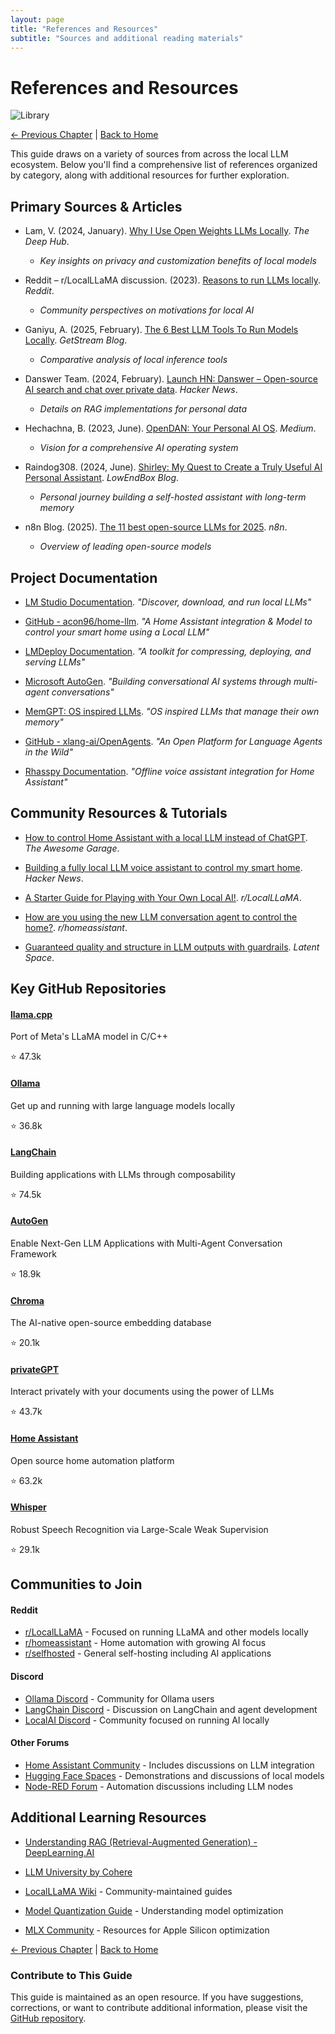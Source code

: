 ```yaml
---
layout: page
title: "References and Resources"
subtitle: "Sources and additional reading materials"
---
```


# References and Resources

![Library](/local-llm-guide/assets/library.jpg)

<div class="chapter-nav">
  <a href="/local-llm-guide/05-feasibility.html" class="prev">← Previous Chapter</a>
  <span class="sep">|</span>
  <a href="/local-llm-guide/" class="next">Back to Home</a>
</div>

This guide draws on a variety of sources from across the local LLM ecosystem. Below you'll find a comprehensive list of references organized by category, along with additional resources for further exploration.

## Primary Sources & Articles

- Lam, V. (2024, January). [Why I Use Open Weights LLMs Locally](https://medium.com/thedeephub/why-i-use-locally-hosted-llms-9146e1fd55fa). *The Deep Hub*.
  - *Key insights on privacy and customization benefits of local models*

- Reddit – r/LocalLLaMA discussion. (2023). [Reasons to run LLMs locally](https://www.reddit.com/r/LocalLLaMA/comments/18ra7w8/what_is_the_reason_why_you_even_want_to_run_llm/). *Reddit*.
  - *Community perspectives on motivations for local AI*

- Ganiyu, A. (2025, February). [The 6 Best LLM Tools To Run Models Locally](https://getstream.io/blog/best-local-llm-tools/). *GetStream Blog*.
  - *Comparative analysis of local inference tools*

- Danswer Team. (2024, February). [Launch HN: Danswer – Open-source AI search and chat over private data](https://news.ycombinator.com/item?id=39467413). *Hacker News*.
  - *Details on RAG implementations for personal data*

- Hechachna, B. (2023, June). [OpenDAN: Your Personal AI OS](https://medium.com/@belmechri213/opendan-your-personal-ai-os-d31c66d1e08b). *Medium*.
  - *Vision for a comprehensive AI operating system*

- Raindog308. (2024, June). [Shirley: My Quest to Create a Truly Useful AI Personal Assistant](https://lowendbox.com/blog/shirley-my-quest-to-create-a-truly-useful-ai-personal-assistant-self-hosted-chatgpt-long-term-memory-rag/). *LowEndBox Blog*.
  - *Personal journey building a self-hosted assistant with long-term memory*

- n8n Blog. (2025). [The 11 best open-source LLMs for 2025](https://blog.n8n.io/open-source-llm/). *n8n*.
  - *Overview of leading open-source models*

## Project Documentation

- [LM Studio Documentation](https://lmstudio.ai/). *"Discover, download, and run local LLMs"*

- [GitHub - acon96/home-llm](https://github.com/acon96/home-llm). *"A Home Assistant integration & Model to control your smart home using a Local LLM"*

- [LMDeploy Documentation](https://github.com/InternLM/lmdeploy). *"A toolkit for compressing, deploying, and serving LLMs"*

- [Microsoft AutoGen](https://www.microsoft.com/en-us/research/project/autogen/). *"Building conversational AI systems through multi-agent conversations"*

- [MemGPT: OS inspired LLMs](https://medium.com/etoai/memgpt-os-inspired-llms-that-manage-their-own-memory-793d6eed417e). *"OS inspired LLMs that manage their own memory"*

- [GitHub - xlang-ai/OpenAgents](https://github.com/xlang-ai/OpenAgents). *"An Open Platform for Language Agents in the Wild"*

- [Rhasspy Documentation](https://www.home-assistant.io/integrations/rhasspy/). *"Offline voice assistant integration for Home Assistant"*

## Community Resources & Tutorials

- [How to control Home Assistant with a local LLM instead of ChatGPT](https://theawesomegarage.com/blog/configure-a-local-llm-to-control-home-assistant-instead-of-chatgpt). *The Awesome Garage*.

- [Building a fully local LLM voice assistant to control my smart home](https://news.ycombinator.com/item?id=38985152). *Hacker News*.

- [A Starter Guide for Playing with Your Own Local AI!](https://www.reddit.com/r/LocalLLaMA/comments/16y95hk/a_starter_guide_for_playing_with_your_own_local_ai/). *r/LocalLLaMA*.

- [How are you using the new LLM conversation agent to control the home?](https://www.reddit.com/r/homeassistant/comments/1dc7i3w/how_are_you_using_the_new_llm_conversation_agent/). *r/homeassistant*.

- [Guaranteed quality and structure in LLM outputs with guardrails](https://www.latent.space/p/guaranteed-quality-and-structure). *Latent Space*.

## Key GitHub Repositories

<div class="repo-grid">
  <div class="repo-card">
    <h4><a href="https://github.com/ggerganov/llama.cpp" target="_blank">llama.cpp</a></h4>
    <p>Port of Meta's LLaMA model in C/C++</p>
    <div class="stars">⭐ 47.3k</div>
  </div>
  
  <div class="repo-card">
    <h4><a href="https://github.com/ollama/ollama" target="_blank">Ollama</a></h4>
    <p>Get up and running with large language models locally</p>
    <div class="stars">⭐ 36.8k</div>
  </div>
  
  <div class="repo-card">
    <h4><a href="https://github.com/langchain-ai/langchain" target="_blank">LangChain</a></h4>
    <p>Building applications with LLMs through composability</p>
    <div class="stars">⭐ 74.5k</div>
  </div>
  
  <div class="repo-card">
    <h4><a href="https://github.com/microsoft/autogen" target="_blank">AutoGen</a></h4>
    <p>Enable Next-Gen LLM Applications with Multi-Agent Conversation Framework</p>
    <div class="stars">⭐ 18.9k</div>
  </div>
  
  <div class="repo-card">
    <h4><a href="https://github.com/chroma-core/chroma" target="_blank">Chroma</a></h4>
    <p>The AI-native open-source embedding database</p>
    <div class="stars">⭐ 20.1k</div>
  </div>
  
  <div class="repo-card">
    <h4><a href="https://github.com/imartinez/privateGPT" target="_blank">privateGPT</a></h4>
    <p>Interact privately with your documents using the power of LLMs</p>
    <div class="stars">⭐ 43.7k</div>
  </div>
  
  <div class="repo-card">
    <h4><a href="https://github.com/home-assistant/core" target="_blank">Home Assistant</a></h4>
    <p>Open source home automation platform</p>
    <div class="stars">⭐ 63.2k</div>
  </div>
  
  <div class="repo-card">
    <h4><a href="https://github.com/openai/whisper" target="_blank">Whisper</a></h4>
    <p>Robust Speech Recognition via Large-Scale Weak Supervision</p>
    <div class="stars">⭐ 29.1k</div>
  </div>
</div>

## Communities to Join

<div class="community-list">
  <div class="community">
    <h4>Reddit</h4>
    <ul>
      <li><a href="https://www.reddit.com/r/LocalLLaMA/" target="_blank">r/LocalLLaMA</a> - Focused on running LLaMA and other models locally</li>
      <li><a href="https://www.reddit.com/r/homeassistant/" target="_blank">r/homeassistant</a> - Home automation with growing AI focus</li>
      <li><a href="https://www.reddit.com/r/selfhosted/" target="_blank">r/selfhosted</a> - General self-hosting including AI applications</li>
    </ul>
  </div>
  
  <div class="community">
    <h4>Discord</h4>
    <ul>
      <li><a href="https://discord.gg/ollama" target="_blank">Ollama Discord</a> - Community for Ollama users</li>
      <li><a href="https://discord.gg/KqDWBZ4A" target="_blank">LangChain Discord</a> - Discussion on LangChain and agent development</li>
      <li><a href="https://discord.gg/localai" target="_blank">LocalAI Discord</a> - Community focused on running AI locally</li>
    </ul>
  </div>
  
  <div class="community">
    <h4>Other Forums</h4>
    <ul>
      <li><a href="https://community.home-assistant.io/" target="_blank">Home Assistant Community</a> - Includes discussions on LLM integration</li>
      <li><a href="https://huggingface.co/spaces" target="_blank">Hugging Face Spaces</a> - Demonstrations and discussions of local models</li>
      <li><a href="https://discourse.nodered.org/" target="_blank">Node-RED Forum</a> - Automation discussions including LLM nodes</li>
    </ul>
  </div>
</div>

## Additional Learning Resources

- [Understanding RAG (Retrieval-Augmented Generation) - DeepLearning.AI](https://www.deeplearning.ai/short-courses/building-applications-with-vector-databases/)

- [LLM University by Cohere](https://docs.cohere.com/docs/llmu)

- [LocalLLaMA Wiki](https://github.com/tloen/llama-cpp-python/wiki) - Community-maintained guides

- [Model Quantization Guide](https://huggingface.co/blog/hf-bitsandbytes-integration) - Understanding model optimization

- [MLX Community](https://huggingface.co/spaces/mlx-community) - Resources for Apple Silicon optimization

<div class="chapter-nav">
  <a href="/local-llm-guide/05-feasibility.html" class="prev">← Previous Chapter</a>
  <span class="sep">|</span>
  <a href="/local-llm-guide/" class="next">Back to Home</a>
</div>

<div class="cta-box">
  <h3>Contribute to This Guide</h3>
  <p>This guide is maintained as an open resource. If you have suggestions, corrections, or want to contribute additional information, please visit the <a href="https://github.com/yourusername/local-llm-guide" target="_blank">GitHub repository</a>.</p>
</div> 